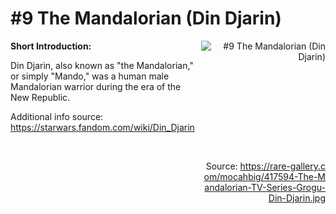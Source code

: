 # #9 The Mandalorian (Din Djarin)

<div style="display: flex;">
  <div style="flex: 1; padding-right: 10px;">
    <strong>Short Introduction:</strong>
    <p>Din Djarin, also known as "the Mandalorian," or simply "Mando," was a human male Mandalorian warrior during the era of the New Republic.</p>
    Additional info source: <a href="https://starwars.fandom.com/wiki/Din_Djarin">https://starwars.fandom.com/wiki/Din_Djarin</a>
  </div>
  <div style="flex: 1; text-align: right;">
    <img src="https://rare-gallery.com/mocahbig/417594-The-Mandalorian-TV-Series-Grogu-Din-Djarin.jpg" alt="#9 The Mandalorian (Din Djarin)" style="max-height: 275px; max-width: 100%; min-height: 175px;"/><br><br>Source: <a href="https://rare-gallery.com/mocahbig/417594-The-Mandalorian-TV-Series-Grogu-Din-Djarin.jpg" style="word-break: break-all;">https://rare-gallery.com/mocahbig/417594-The-Mandalorian-TV-Series-Grogu-Din-Djarin.jpg</a>
  </div>
</div>
